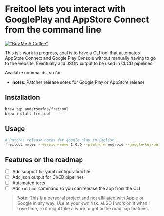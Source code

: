 # Freitool lets you interact with GooglePlay and AppStore Connect from the command line

[!["Buy Me A Coffee"](https://www.buymeacoffee.com/assets/img/custom_images/orange_img.png)](https://www.buymeacoffee.com/andersonfds)


This is a work in progress, goal is to have a CLI tool that automates AppStore Connect and Google Play Console without manually having to go to the website. Eventually add JSON output to be used in CI/CD pipelines.

Available commands, so far:
- **notes**: Patches release notes for Google Play or AppStore release

## Installation

```bash
brew tap andersonfds/freitool
brew install freitool
```

## Usage

```bash
# Patches release notes for google play in English
freitool notes --version-name 1.0.0 --platform android --google-key-path /path/to/key.json --package-name com.example.app --message "Patched from CLI" --locale en-GB
```

## Features on the roadmap

- [ ] Add support for yaml configuration file
- [ ] Add json output for CI/CD pipelines
- [ ] Automated tests
- [ ] Add `rollout` command so you can release the app from the CLI

> **Note:** This is a personal project and not affiliated with Apple or Google in any way. Use at your own risk. ALSO I work on it when I have time, so it might take a while to get to the roadmap features.
